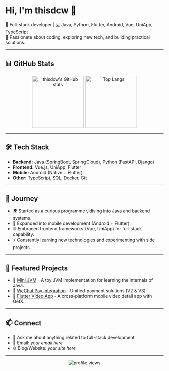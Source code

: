 # Hi, I'm thisdcw 👋  

🚀 Full-stack developer | 💻 Java, Python, Flutter, Android, Vue, UniApp, TypeScript  
🌱 Passionate about coding, exploring new tech, and building practical solutions.  

---

## 📊 GitHub Stats  

<p align="center">
  <img src="https://github-readme-stats.vercel.app/api?username=thisdcw&show_icons=true&theme=radical" alt="thisdcw's GitHub stats" height="165"/>
  <img src="https://github-readme-stats.vercel.app/api/top-langs/?username=thisdcw&layout=compact&theme=radical" alt="Top Langs" height="165"/>
</p>

---

## 🛠️ Tech Stack  

- **Backend:** Java (SpringBoot, SpringCloud), Python (FastAPI, Django)  
- **Frontend:** Vue.js, UniApp, Flutter  
- **Mobile:** Android (Native + Flutter)  
- **Other:** TypeScript, SQL, Docker, Git  

---

## 📖 Journey  

- 🌍 Started as a curious programmer, diving into Java and backend systems.  
- 📱 Expanded into mobile development (Android + Flutter).  
- 🌐 Embraced frontend frameworks (Vue, UniApp) for full-stack capability.  
- ⚡ Constantly learning new technologies and experimenting with side projects.  

---

## 🌟 Featured Projects  

- 🔗 [Mini JVM](#) - A toy JVM implementation for learning the internals of Java.  
- 🔗 [WeChat Pay Integration](#) - Unified payment solutions (V2 & V3).  
- 🔗 [Flutter Video App](#) - A cross-platform mobile video detail app with GetX.  

---

## 📫 Connect  

- 💬 Ask me about anything related to full-stack development.  
- 📧 Email: *your email here*  
- 🌐 Blog/Website: *your site here*  

---

<p align="center">
  <img src="https://komarev.com/ghpvc/?username=thisdcw&color=blueviolet" alt="profile views"/>
</p>
